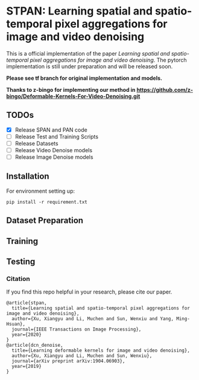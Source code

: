 # STPAN: Learning spatial and spatio-temporal pixel aggregations for image and video denoising
This is a official implementation of the paper *Learning spatial and spatio-temporal pixel aggregations for image and video denoising*. 
The pytorch implementation is still under preparation and will be released soon. 

**Please see tf branch for original implementation and models.**

**Thanks to z-bingo for implementing our method in https://github.com/z-bingo/Deformable-Kernels-For-Video-Denoising.git**

## TODOs
- [x] Release SPAN and PAN code
- [ ] Release Test and Training Scripts
- [ ] Release Datasets
- [ ] Release Video Denoise models
- [ ] Release Image Denoise models

## Installation
For environment setting up:
```
pip install -r requirement.txt
```

## Dataset Preparation

<!-- For testing data: please arange the test frames as the following format:

-path_to_training_set
    -source
        -vid1
            -vid1_000.png
            -vid1_001.png
            -vid1_002.png
            ...
        -vid2
        ... -->
## Training

## Testing
<!-- In the yaml config file:

modify:
DATA.PATH_TO_TEST_SET: "path to your prepared test set"  
TEST.CHECKPOINT_FILE_PATH: "path to downloaded checkpoint"  
TEST.OUTPUT_DIR: "path to your output dir"   -->

### Citation
If you find this repo helpful in your research, please cite our paper.
```
@article{stpan,
  title={Learning spatial and spatio-temporal pixel aggregations for image and video denoising},
  author={Xu, Xiangyu and Li, Muchen and Sun, Wenxiu and Yang, Ming-Hsuan},
  journal={IEEE Transactions on Image Processing},
  year={2020}
}
@article{dcn_denoise,
  title={Learning deformable kernels for image and video denoising},
  author={Xu, Xiangyu and Li, Muchen and Sun, Wenxiu},
  journal={arXiv preprint arXiv:1904.06903},
  year={2019}
}
```
